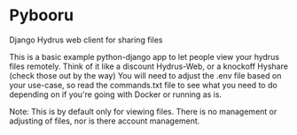 # Pybooru
Django Hydrus web client for sharing files

This is a basic example python-django app to let people view your hydrus files remotely. Think of it like a discount Hydrus-Web, or a knockoff Hyshare (check those out by the way)
You will need to adjust the .env file based on your use-case, so read the commands.txt file to see what you need to do depending on if you're going with Docker or running as is.

Note: This is by default only for viewing files. There is no management or adjusting of files, nor is there account management.
